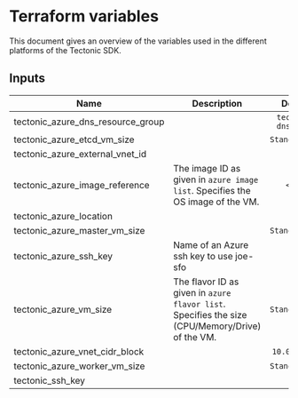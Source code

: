 # Terraform variables
This document gives an overview of the variables used in the different platforms of the Tectonic SDK.

## Inputs

| Name | Description | Default | Required |
|------|-------------|:-----:|:-----:|
| tectonic_azure_dns_resource_group |  | `tectonic-dns-group` | no |
| tectonic_azure_etcd_vm_size |  | `Standard_DS2` | no |
| tectonic_azure_external_vnet_id |  | `` | no |
| tectonic_azure_image_reference | The image ID as given in `azure image list`. Specifies the OS image of the VM. | `<map>` | no |
| tectonic_azure_location |  | - | yes |
| tectonic_azure_master_vm_size |  | `Standard_DS2` | no |
| tectonic_azure_ssh_key | Name of an Azure ssh key to use joe-sfo | - | yes |
| tectonic_azure_vm_size | The flavor ID as given in `azure flavor list`. Specifies the size (CPU/Memory/Drive) of the VM. | `Standard_DS2` | no |
| tectonic_azure_vnet_cidr_block |  | `10.0.0.0/16` | no |
| tectonic_azure_worker_vm_size |  | `Standard_DS2` | no |
| tectonic_ssh_key |  | `` | no |

